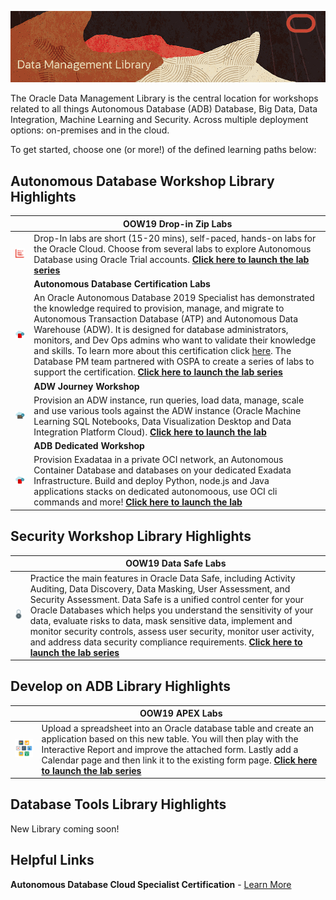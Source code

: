![](common-template/img/data-management-title.png)


The Oracle Data Management Library is the central location for workshops related to all things Autonomous Database (ADB) Database, Big Data, Data Integration, Machine Learning and Security.  Across multiple deployment options:  on-premises and in the cloud.  

To get started, choose one (or more!) of the defined learning paths below:

## **Autonomous Database Workshop Library Highlights**

|  | OOW19 Drop-in Zip Labs|
| ------------- | ------------- |
| ![autonomous-database/ziplabs](common-template/img/oow.png)  | Drop-In labs are short (15-20 mins), self-paced, hands-on labs for the Oracle Cloud. Choose from several labs to explore Autonomous Database using Oracle Trial accounts.   **[Click here to launch the lab series](autonomous-database/ziplabs)**  |
|  |**Autonomous Database Certification Labs**|
| ![autonomous-database/certification](common-template/img/autonomousdb.png) | An Oracle Autonomous Database 2019 Specialist has demonstrated the knowledge required to provision, manage, and migrate to Autonomous Transaction Database (ATP) and Autonomous Data Warehouse (ADW).  It is designed for database administrators, monitors, and Dev Ops admins who want to validate their knowledge and skills. To learn more about this certification click [here](https://education.oracle.com/oracle-autonomous-database-cloud-2019-certified-specialist/trackp_OADB19).  The Database PM team partnered with OSPA to create a series of labs to support the certification. **[Click here to launch the lab series](autonomous-database/certification)** |
| | **ADW Journey Workshop**|
| ![autononmous-database/autonomous-data-warehouse/journey4-adwc](common-template/img/adb.png) | Provision an ADW instance, run queries, load data, manage, scale and use various tools against the ADW instance (Oracle Machine Learning SQL Notebooks, Data Visualization Desktop and Data Integration Platform Cloud). **[Click here to launch the lab](autononmous-database/autonomous-data-warehouse/journey4-adwc)**
| | **ADB Dedicated Workshop**|
| ![autonomous-transaction-processing/dedicated](common-template/img/autonomousdb.png) | Provision Exadataa in a private OCI network, an Autonomous Container Database and databases on your dedicated Exadata Infrastructure.  Build and deploy Python, node.js and Java applications stacks on dedicated autonomoous, use OCI cli commands and more! **[Click here to launch the lab](autonomous-transaction-processing/dedicated)**
 


## **Security Workshop Library Highlights**

|  | OOW19 Data Safe Labs|
| ------------- | ------------- |
| ![security/data-safe/](common-template/img/security.png)| Practice the main features in Oracle Data Safe, including Activity Auditing, Data Discovery, Data Masking, User Assessment, and Security Assessment. Data Safe is a unified control center for your Oracle Databases which helps you understand the sensitivity of your data, evaluate risks to data, mask sensitive data, implement and monitor security controls, assess user security, monitor user activity, and address data security compliance requirements.  **[Click here to launch the lab series](security/data-safe)**  |



## **Develop on ADB Library Highlights**

|  | OOW19 APEX Labs|
| ------------- | ------------- |
| ![autonomous-database/ziplabs/2019/atp-apex-spreadsheet-app](common-template/img/apex-apps-512.png) |  Upload a spreadsheet into an Oracle database table and create an application based on this new table. You will then play with the Interactive Report and improve the attached form. Lastly add a Calendar page and then link it to the existing form page.   **[Click here to launch the lab series](autonomous-database/ziplabs/2019/atp-apex-spreadsheet-app)**  |

## **Database Tools Library Highlights**

New Library coming soon!



## Helpful Links ##

**Autonomous Database Cloud Specialist Certification** - [Learn More]([here](https://education.oracle.com/oracle-autonomous-database-cloud-2019-certified-specialist/trackp_OADB19))





